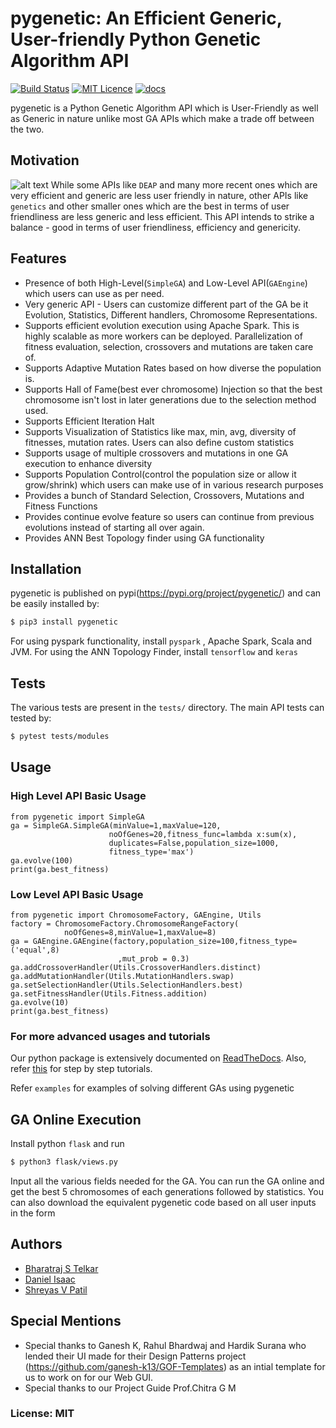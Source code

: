 # pygenetic: An Efficient Generic, User-friendly Python Genetic Algorithm API
[![Build Status](https://travis-ci.com/danny311296/pygenetic.svg?token=A3bcYHcDEvK23esetBsC&branch=master)](https://travis-ci.com/danny311296/pygenetic) [![MIT Licence](https://badges.frapsoft.com/os/mit/mit.svg?v=103)](https://opensource.org/licenses/mit-license.php)  [![docs](https://readthedocs.org/projects/pygenetic/badge/?version=latest)](https://pygenetic.readthedocs.io/en/latest/?badge=latest)

pygenetic is a Python Genetic Algorithm API which is User-Friendly as well as Generic in nature unlike most GA APIs which make a trade off between the two.

## Motivation
![alt text](https://github.com/dannyi96/pygenetic/blob/master/reports/imgs/motivation.png)
While some APIs like `DEAP` and many more recent ones which are very efficient and generic are less user friendly in nature, other APIs like `genetics` and other smaller ones which are the best in terms of user friendliness are less generic and less efficient. This API intends to strike a balance - good in terms of user friendliness, efficiency and genericity.

## Features
* Presence of both High-Level(`SimpleGA`) and Low-Level API(`GAEngine`) which users can use as per need.
* Very generic API - Users can customize different part of the GA be it Evolution, Statistics, Different handlers, Chromosome Representations.
* Supports efficient evolution execution using Apache Spark. This is highly scalable as more workers can be deployed. Parallelization of fitness evaluation, selection, crossovers and mutations are taken care of.
* Supports Adaptive Mutation Rates based on how diverse the population is.
* Supports Hall of Fame(best ever chromosome) Injection so that the best chromosome isn't lost in later generations due to the selection method used.
* Supports Efficient Iteration Halt 
* Supports Visualization of Statistics like max, min, avg, diversity of fitnesses, mutation rates. Users can also define custom statistics
* Supports usage of multiple crossovers and mutations in one GA execution to enhance diversity
* Supports Population Control(control the population size or allow it grow/shrink) which users can make use of in various research purposes
* Provides a bunch of Standard Selection, Crossovers, Mutations and Fitness Functions
* Provides continue evolve feature so users can continue from previous evolutions instead of starting all over again.
* Provides ANN Best Topology finder using GA functionality

## Installation

pygenetic is published on pypi(https://pypi.org/project/pygenetic/) and can be easily installed by:

```sh
$ pip3 install pygenetic
```

For using pyspark functionality, install `pyspark` , Apache Spark, Scala and JVM.
For using the ANN Topology Finder, install `tensorflow` and `keras` 

## Tests

The various tests are present in the `tests/` directory. The main API tests can tested by:

```sh
$ pytest tests/modules
```

## Usage

### High Level API Basic Usage

```
from pygenetic import SimpleGA
ga = SimpleGA.SimpleGA(minValue=1,maxValue=120,
                      noOfGenes=20,fitness_func=lambda x:sum(x),
                      duplicates=False,population_size=1000,
                      fitness_type='max')
ga.evolve(100)
print(ga.best_fitness)
``` 

### Low Level API Basic Usage

```
from pygenetic import ChromosomeFactory, GAEngine, Utils
factory = ChromosomeFactory.ChromosomeRangeFactory(
			noOfGenes=8,minValue=1,maxValue=8)
ga = GAEngine.GAEngine(factory,population_size=100,fitness_type=('equal',8)
						,mut_prob = 0.3)
ga.addCrossoverHandler(Utils.CrossoverHandlers.distinct)
ga.addMutationHandler(Utils.MutationHandlers.swap)
ga.setSelectionHandler(Utils.SelectionHandlers.best)
ga.setFitnessHandler(Utils.Fitness.addition)
ga.evolve(10)
print(ga.best_fitness)
```

### For more advanced usages and tutorials

 Our python package is extensively documented on [ReadTheDocs](https://pygenetic.readthedocs.io/en/latest). Also, refer [this](https://github.com/danny311296/pygenetic/blob/master/examples/tutorial.md) for step by step tutorials.

 Refer `examples` for examples of solving different GAs using pygenetic

## GA Online Execution
 Install python `flask` and run
 ```sh
$ python3 flask/views.py
```
Input all the various fields needed for the GA. You can run the GA online and get the best 5 chromosomes of each generations followed by statistics. You can also download the equivalent pygenetic code based on all user inputs in the form

## Authors
* [Bharatraj S Telkar](https://github.com/BharatRajT) 
* [Daniel Isaac](https://github.com/danny311296) 
* [Shreyas V Patil](https://github.com/pshreyasv100)

## Special Mentions
* Special thanks to Ganesh K, Rahul Bhardwaj and Hardik Surana who lended their UI made for their Design Patterns project (https://github.com/ganesh-k13/GOF-Templates) as an intial template for us to work on for our Web GUI. 
* Special thanks to our Project Guide Prof.Chitra G M

### License: MIT
